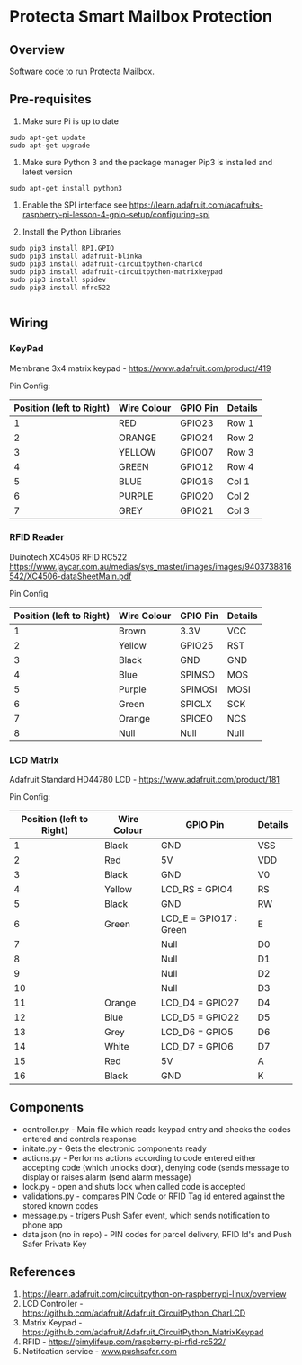 # Protecta Smart Mailbox Protection

## Overview

Software code to run Protecta Mailbox.

## Pre-requisites

1. Make sure Pi is up to date

```
sudo apt-get update
sudo apt-get upgrade
```

1. Make sure Python 3 and the package manager Pip3 is installed and latest version
```
sudo apt-get install python3
```

1. Enable the SPI interface
see https://learn.adafruit.com/adafruits-raspberry-pi-lesson-4-gpio-setup/configuring-spi

1. Install the Python Libraries
```
sudo pip3 install RPI.GPIO
sudo pip3 install adafruit-blinka
sudo pip3 install adafruit-circuitpython-charlcd
sudo pip3 install adafruit-circuitpython-matrixkeypad
sudo pip3 install spidev
sudo pip3 install mfrc522


```

## Wiring

### KeyPad

Membrane 3x4 matrix keypad - https://www.adafruit.com/product/419

Pin Config:

|Position (left to Right)| Wire Colour | GPIO Pin | Details |
| --- | --- | --- | --- | 
| 1 | RED | GPIO23 | Row 1 |
| 2 | ORANGE | GPIO24 | Row 2 |
| 3 | YELLOW | GPIO07 | Row 3 |
| 4 | GREEN | GPIO12 | Row 4 |
| 5 | BLUE | GPIO16 | Col 1 |
| 6 | PURPLE | GPIO20 | Col 2 |
| 7 | GREY | GPIO21 | Col 3 |

### RFID Reader

Duinotech XC4506 RFID RC522
https://www.jaycar.com.au/medias/sys_master/images/images/9403738816542/XC4506-dataSheetMain.pdf

Pin Config

|Position (left to Right)| Wire Colour | GPIO Pin | Details |
| --- | --- | --- | --- | 
| 1 | Brown | 3.3V | VCC |
| 2 | Yellow| GPIO25 | RST |
| 3 | Black | GND    | GND |
| 4 | Blue | SPIMSO | MOS |
| 5 | Purple | SPIMOSI | MOSI |
| 6 | Green | SPICLX | SCK |
| 7 | Orange | SPICEO | NCS |
| 8 | Null | Null | Null |IRQ |

### LCD Matrix

Adafruit Standard HD44780 LCD - https://www.adafruit.com/product/181

Pin Config:

|Position (left to Right)| Wire Colour | GPIO Pin | Details |
| --- | --- | --- | --- | 
| 1 | Black | GND | VSS |
| 2 | Red | 5V | VDD |
| 3 | Black | GND | V0 |
| 4 | Yellow  | LCD_RS = GPIO4 | RS | 
| 5 | Black  | GND | RW |
| 6 | Green  | LCD_E  = GPIO17 : Green | E |
| 7 |   | Null | D0 |
| 8 |   | Null | D1 |
| 9 |   | Null | D2 |
| 10|   | Null | D3 |
| 11| Orange | LCD_D4 = GPIO27 | D4 |
| 12| Blue   | LCD_D5 = GPIO22 | D5 |
| 13| Grey  | LCD_D6 = GPIO5 | D6 | 
| 14| White  | LCD_D7 = GPIO6 | D7 | 
| 15| Red   | 5V | A |
| 16| Black | GND | K |

## Components

- controller.py - Main file which reads keypad entry and checks the codes entered and controls response
- initate.py - Gets the electronic components ready
- actions.py - Performs actions according to code entered either accepting code (which unlocks door), denying code (sends message to display or raises alarm (send alarm message)
- lock.py - open and shuts lock when called code is accepted
- validations.py - compares PIN Code or RFID Tag id entered against the stored known codes
- message.py - trigers Push Safer event, which sends notification to phone app
- data.json (no in repo) - PIN codes for parcel delivery, RFID Id's and Push Safer Private Key

## References

1. https://learn.adafruit.com/circuitpython-on-raspberrypi-linux/overview
1. LCD Controller - https://github.com/adafruit/Adafruit_CircuitPython_CharLCD
1. Matrix Keypad - https://github.com/adafruit/Adafruit_CircuitPython_MatrixKeypad
1. RFID - https://pimylifeup.com/raspberry-pi-rfid-rc522/
1. Notifcation service - www.pushsafer.com
